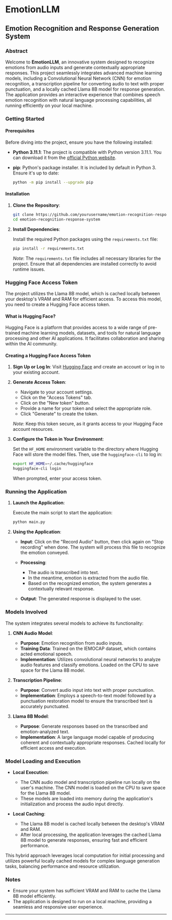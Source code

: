 # EmotionLLM

## Emotion Recognition and Response Generation System

### Abstract

Welcome to **EmotionLLM**, an innovative system designed to recognize emotions from audio inputs and generate contextually appropriate responses. This project seamlessly integrates advanced machine learning models, including a Convolutional Neural Network (CNN) for emotion recognition, a transcription pipeline for converting audio to text with proper punctuation, and a locally cached Llama 8B model for response generation. The application provides an interactive experience that combines speech emotion recognition with natural language processing capabilities, all running efficiently on your local machine.

### Getting Started

#### Prerequisites

Before diving into the project, ensure you have the following installed:

- **Python 3.11.1**: The project is compatible with Python version 3.11.1. You can download it from the [official Python website](https://www.python.org/).

- **pip**: Python's package installer. It is included by default in Python 3. Ensure it's up to date:

  ```bash
  python -m pip install --upgrade pip
  ```

#### Installation

1. **Clone the Repository**:

   ```bash
   git clone https://github.com/yourusername/emotion-recognition-response-system.git
   cd emotion-recognition-response-system
   ```

2. **Install Dependencies**:

   Install the required Python packages using the `requirements.txt` file:

   ```bash
   pip install -r requirements.txt
   ```

   *Note*: The `requirements.txt` file includes all necessary libraries for the project. Ensure that all dependencies are installed correctly to avoid runtime issues.

### Hugging Face Access Token

The project utilizes the Llama 8B model, which is cached locally between your desktop's VRAM and RAM for efficient access. To access this model, you need to create a Hugging Face access token.

#### What is Hugging Face?

Hugging Face is a platform that provides access to a wide range of pre-trained machine learning models, datasets, and tools for natural language processing and other AI applications. It facilitates collaboration and sharing within the AI community.

#### Creating a Hugging Face Access Token

1. **Sign Up or Log In**: Visit [Hugging Face](https://huggingface.co/) and create an account or log in to your existing account.

2. **Generate Access Token**:
   - Navigate to your account settings.
   - Click on the "Access Tokens" tab.
   - Click on the "New token" button.
   - Provide a name for your token and select the appropriate role.
   - Click "Generate" to create the token.

   *Note*: Keep this token secure, as it grants access to your Hugging Face account resources.

3. **Configure the Token in Your Environment**:

   Set the `HF_HOME` environment variable to the directory where Hugging Face will store the model files. Then, use the `huggingface-cli` to log in:

   ```bash
   export HF_HOME=~/.cache/huggingface
   huggingface-cli login
   ```

   When prompted, enter your access token.

### Running the Application

1. **Launch the Application**:

   Execute the main script to start the application:

   ```bash
   python main.py
   ```

2. **Using the Application**:

   - **Input**: Click on the "Record Audio" button, then click again on "Stop recording" when done. The system will process this file to recognize the emotion conveyed.

   - **Processing**:
     - The audio is transcribed into text.
     - In the meantime, emotion is extracted from the audio file.
     - Based on the recognized emotion, the system generates a contextually relevant response.

   - **Output**: The generated response is displayed to the user.

### Models Involved

The system integrates several models to achieve its functionality:

1. **CNN Audio Model**:
   - **Purpose**: Emotion recognition from audio inputs.
   - **Training Data**: Trained on the IEMOCAP dataset, which contains acted emotional speech.
   - **Implementation**: Utilizes convolutional neural networks to analyze audio features and classify emotions. Loaded on the CPU to save space for the Llama 8B model.

2. **Transcription Pipeline**:
   - **Purpose**: Convert audio input into text with proper punctuation.
   - **Implementation**: Employs a speech-to-text model followed by a punctuation restoration model to ensure the transcribed text is accurately punctuated.

3. **Llama 8B Model**:
   - **Purpose**: Generate responses based on the transcribed and emotion-analyzed text.
   - **Implementation**: A large language model capable of producing coherent and contextually appropriate responses. Cached locally for efficient access and execution.

### Model Loading and Execution

- **Local Execution**:
  - The CNN audio model and transcription pipeline run locally on the user's machine. The CNN model is loaded on the CPU to save space for the Llama 8B model.
  - These models are loaded into memory during the application's initialization and process the audio input directly.

- **Local Caching**:
  - The Llama 8B model is cached locally between the desktop's VRAM and RAM.
  - After local processing, the application leverages the cached Llama 8B model to generate responses, ensuring fast and efficient performance.

This hybrid approach leverages local computation for initial processing and utilizes powerful locally cached models for complex language generation tasks, balancing performance and resource utilization.

### Notes

- Ensure your system has sufficient VRAM and RAM to cache the Llama 8B model efficiently.
- The application is designed to run on a local machine, providing a seamless and responsive user experience.

---
